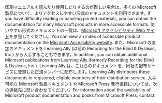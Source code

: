 <span data-ttu-id="50b62-101">印刷マニュアルを読んだり使用したりするのが難しい場合は、多くの Microsoft 製品について、よりアクセスしやすい形式のドキュメントを利用できます。</span><span class="sxs-lookup"><span data-stu-id="50b62-101">If you have difficulty reading or handling printed materials, you can obtain the documentation for many Microsoft products in more accessible formats.</span></span> <span data-ttu-id="50b62-102">使いやすい形式のドキュメントの一覧は、[Microsoft アクセシビリティ Web サイト](http://go.microsoft.com/fwlink/?LinkId=8431)を参照してください。</span><span class="sxs-lookup"><span data-stu-id="50b62-102">You can view an index of accessible product documentation on the [Microsoft Accessibility website](http://go.microsoft.com/fwlink/?LinkId=8431).</span></span> <span data-ttu-id="50b62-103">また、Microsoft の追加のドキュメントを Learning Ally (以前の Recording for the Blind &amp; Dyslexic, Inc.) から入手することもできます。</span><span class="sxs-lookup"><span data-stu-id="50b62-103">In addition, you can obtain additional Microsoft publications from Learning Ally (formerly Recording for the Blind &amp; Dyslexic, Inc.).</span></span> <span data-ttu-id="50b62-104">Learning Ally は、これらのドキュメントを、同社の配布サービスに登録した正規メンバーに配布します。</span><span class="sxs-lookup"><span data-stu-id="50b62-104">Learning Ally distributes these documents to registered, eligible members of their distribution service.</span></span> <span data-ttu-id="50b62-105">入手可能な Microsoft 製品ドキュメントや Microsoft Press 発行書籍については、次の連絡先に問い合わせてください。</span><span class="sxs-lookup"><span data-stu-id="50b62-105">For information about the availability of Microsoft product documentation and books from Microsoft Press, contact:</span></span>